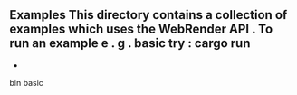 #
Examples
This
directory
contains
a
collection
of
examples
which
uses
the
WebRender
API
.
To
run
an
example
e
.
g
.
basic
try
:
cargo
run
-
-
bin
basic
